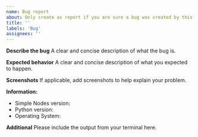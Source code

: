```yaml
---
name: Bug report
about: Only create as report if you are sure a bug was created by this repository
title: ''
labels: 'Bug'
assignees: ''
---
```


**Describe the bug**
A clear and concise description of what the bug is.

**Expected behavior**
A clear and concise description of what you expected to happen.

**Screenshots**
If applicable, add screenshots to help explain your problem.

**Information:**
 - Simple Nodes version:
 - Python version:
 - Operating System:

**Additional**
Please include the output from your terminal here.
